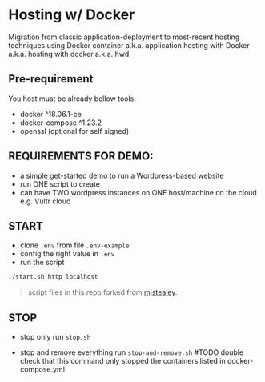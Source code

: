 # Hosting w/ Docker
Migration from classic application-deployment to most-recent hosting techniques using Docker container
a.k.a. application hosting with Docker
a.k.a. hosting with docker 
a.k.a. hwd

## Pre-requirement
You host must be already bellow tools:
- docker ^18.06.1-ce
- docker-compose ^1.23.2
- openssl (optional for self signed)

## REQUIREMENTS FOR DEMO:
- a simple get-started demo to run a Wordpress-based website
- run ONE script to create
- can have TWO wordpress instances on ONE host/machine on the cloud e.g. Vultr cloud

## START
- clone `.env` from file `.env-example`
- config the right value in `.env`
- run the script 
```bash
./start.sh http localhost
```
> script files in this repo forked from [mjstealey](https://github.com/mjstealey/wordpress-nginx-docker).


## STOP
- stop only 
  run `stop.sh`

- stop and remove everything
  run `stop-and-remove.sh` #TODO double check that this command only stopped the containers listed in docker-compose.yml
